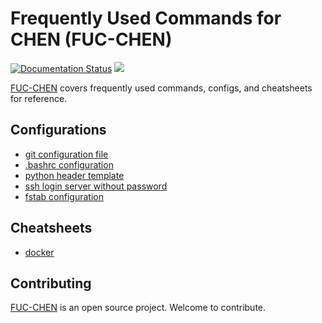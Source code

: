 # Frequently Used Commands for CHEN (FUC-CHEN)
[![Documentation Status](https://readthedocs.org/projects/fuc-chen/badge/?version=latest)](https://fuc-chen.readthedocs.io/en/latest/?badge=latest)
![](https://img.shields.io/github/stars/cpathology/FUC-CHEN.svg)

[FUC-CHEN](https://fuc-chen.readthedocs.io) covers frequently used commands, configs, and cheatsheets for reference.

## Configurations
* [git configuration file](configs/git.config)
* [.bashrc configuration](configs/bashrc.config)
* [python header template](configs/python_head.py)
* [ssh login server without password](configs/ssh_login_no_passwd.md)
* [fstab configuration](configs/fstab.config)

## Cheatsheets
* [docker](cheatsheets/docker)

## Contributing
[FUC-CHEN](https://fuc-chen.readthedocs.io) is an open source project. Welcome to contribute.